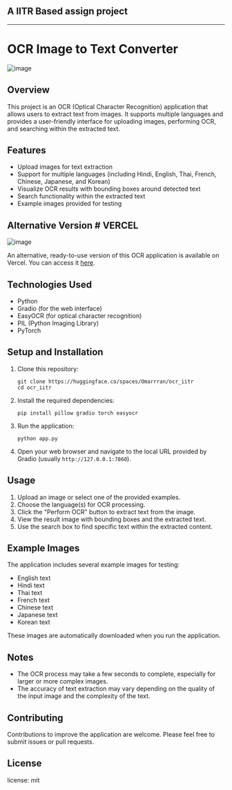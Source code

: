 ## A IITR Based assign project
---
# OCR Image to Text Converter
![image](https://github.com/user-attachments/assets/7674cd94-560c-4a70-b2ed-d8d8d32b5aed)

## Overview

This project is an OCR (Optical Character Recognition) application that allows users to extract text from images. It supports multiple languages and provides a user-friendly interface for uploading images, performing OCR, and searching within the extracted text.

## Features

- Upload images for text extraction
- Support for multiple languages (including Hindi, English, Thai, French, Chinese, Japanese, and Korean)
- Visualize OCR results with bounding boxes around detected text
- Search functionality within the extracted text
- Example images provided for testing
## Alternative Version # VERCEL
![image](https://github.com/user-attachments/assets/073cd940-cf8b-4885-8e0b-140ab7f220e7)

An alternative, ready-to-use version of this OCR application is available on Vercel. You can access it [here](https://iitr-haq-nawaz-maliks-projects.vercel.app/).
## Technologies Used

- Python
- Gradio (for the web interface)
- EasyOCR (for optical character recognition)
- PIL (Python Imaging Library)
- PyTorch

## Setup and Installation

1. Clone this repository:
   ```
   git clone https://huggingface.co/spaces/Omarrran/ocr_iitr
   cd ocr_iitr
   ```

2. Install the required dependencies:
   ```
   pip install pillow gradio torch easyocr
   ```

3. Run the application:
   ```
   python app.py
   ```

4. Open your web browser and navigate to the local URL provided by Gradio (usually `http://127.0.0.1:7860`).

## Usage

1. Upload an image or select one of the provided examples.
2. Choose the language(s) for OCR processing.
3. Click the "Perform OCR" button to extract text from the image.
4. View the result image with bounding boxes and the extracted text.
5. Use the search box to find specific text within the extracted content.

## Example Images

The application includes several example images for testing:

- English text
- Hindi text
- Thai text
- French text
- Chinese text
- Japanese text
- Korean text

These images are automatically downloaded when you run the application.



## Notes

- The OCR process may take a few seconds to complete, especially for larger or more complex images.
- The accuracy of text extraction may vary depending on the quality of the input image and the complexity of the text.

## Contributing

Contributions to improve the application are welcome. Please feel free to submit issues or pull requests.

## License

license: mit
